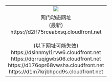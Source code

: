 ﻿<table>
  <tr></tr>
  <tr><td colspan=2 align=center><img src="https://d2lf75rceabxsq.cloudfront.net/Up/oGate.jpg" /></td></tr>
  <tr><td colspan=2 align=center>网门动态网址<br/>(最新)
<br>https://d2lf75rceabxsq.cloudfront.net
<br/><br/>(以下网址可能失效)
<br>https://dsinnmyl1rvw6.cloudfront.net
<br>https://dqrruqigwbs06.cloudfront.net
<br>https://d176opr68vwsha.cloudfront.net
<br>https://d1m7krjbhpod9s.cloudfront.net
    </td>
  </tr>
</table>
